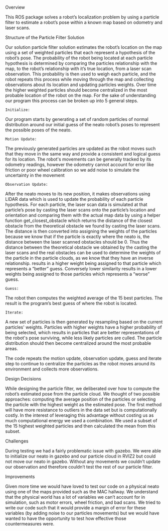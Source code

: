 Overview  

 

This ROS package solves a robot’s localization problem by using a particle filter to estimate a robot’s pose within a known map based on odometry and laser scans.  

 

Structure of the Particle Filter Solution  

 

Our solution particle filter solution estimates the robot’s location on the map using a set of weighted particles that each represent a hypothesis of the robot’s pose. The probability of the robot being located at each particle hypothesis is determined by comparing the particles relationship with the map, to the robot’s relationship with it’s true location, from a laser scan observation.  This probability is then used to weigh each particle, and the robot repeats this process while moving through the map and collecting observations about its location and updating particles weights. Over time the higher weighted particles should become centralized in the most probable location of the robot on the map.  For the sake of understanding our program this process can be broken up into 5 general steps.  

  

    Initialize:  

Our program starts by generating a set of random particles of normal distribution around our initial guess of the neato robot’s poses to represent the possible poses of the neato. 

    Motion Update: 

The previously generated particles are updated as the robot moves such that they move in the same way and provide a consistent and logical guess for its location. The robot's movements can be generally tracked by its odometry readings, however the odometry cannot account for error like friction or poor wheel calibration so we add noise to simulate the uncertainty in the movement  

    Observation Update:  

After the neato moves to its new position, it makes observations using LIDAR data which is used to update the probability of each particle hypothesis. For each particle, the laser scan data is simulated at that particle’s pose by casting the laser scans onto the particle’s location and orientation and comparing them with the actual map data by using a helper function get_closest_obstacle which returns the distance of the closest obstacle from the theoretical obstacle we found by casting the laser scans. The distance is then converted into assigning the weights of the particles because we know that if the particle is exactly where the neato is, the distance between the laser scanned obstacles should be 0. Thus the distance between the theoretical obstacle we obtained by the casting the laser scans and the real obstacles can be used to determine the weights of the particle in the particle clouds, as we know that they have an inverse relationship. results in a higher weight being assigned to that particle which represents a “better” guess. Conversely lower similarity results in a lower weights being assigned to those particles which represents a “worse” guess. 

    Guess:  

The robot then computes the weighted average of the 15 best particles. The result is the program’s best guess of where the robot is located. 

    Iterate: 

A new set of particles is then generated by resampling based on the current particles' weights. Particles with higher weights have a higher probability of being selected, which results in particles that are better representations of the robot's pose surviving, while less likely particles are culled. The particle distribution should then become centralized around the most probable areas. 

 

The code repeats the motion update, observation update, guess and iterate step to continue to centralize the particles as the robot moves around its environment and collects more observations.   

 

Design Decisions  

While designing the particle filter, we deliberated over how to compute the robot’s estimated pose from the particle cloud. We thought of two possible approaches: computing the average position of the particles or selecting the particle with the highest weight as the estimated pose. The first method will have more resistance to outliers in the data set but is computationally costly. In the interest of leveraging this advantage without costing us as much computational energy we used a combination. We used a subset of the 15 highest weighted particles and then calculated the mean from this subset.  

 

Challenges  

During testing we had a fairly problematic issue with gazebo. We were able to initialize our neato in gazebo and our particle cloud in RVIZ2 but could not move our neato in gazebo. Without any movements we couldn’t update our observation and therefore couldn’t test the rest of our particle filter.  

 

Improvements  

Given more time we would have loved to test our code on a physical neato using one of the maps provided such as the MAC hallway. We understand that the physical world has a lot of variables we can’t account for in simulation, such as motor errors, wheel friction, and bad scans. We tried to write our code such that it would provide a margin of error for these variables (by adding noise to our particles movements) but we would have wanted to have the opportunity to test how effective those countermeasures were.  

  
